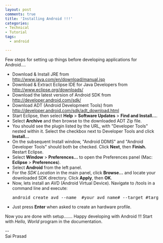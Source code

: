 ```yaml
---
layout: post
comments: true
title: 'Installing Android !!!'
categories: 
- Technical
- Tutorial
tags:
  - android

---
```


Few steps for setting up things before developing applications for Android....
<ul>
	<li>Download &amp; Install JRE from<a href="http://www.java.com/en/download/manual.jsp"> http://www.java.com/en/download/manual.jsp</a></li>
	<li>Download &amp;  Extract Eclipse IDE for Java Developers from <a href="http://www.eclipse.org/downloads/">http://www.eclipse.org/downloads/</a></li>
	<li>Download the latest version of Android SDK from<a href="http://developer.android.com/sdk/"> http://developer.android.com/sdk/</a></li>
	<li>Download ADT (Android Development Tools) from<a href="http://developer.android.com/sdk/adt_download.html"> http://developer.android.com/sdk/adt_download.html</a></li>
	<li>Start Eclipse, then select <strong>Help</strong> &gt; <strong>Software Updates</strong> &gt; <strong>Find and Install...</strong>.</li>
	<li>Select <span style="font-weight: bold;">Archive</span> and then browse to the downloaded ADT Zip file.</li>
	<li> You should see the plugin listed by the URL,     with "Developer Tools" nested within it. Select the checkbox next to        Developer Tools and click <strong>Install...</strong></li>
	<li>On the subsequent Install window, "Android DDMS" and "Android Developer Tools"     should both be checked. Click <strong>Next</strong>, then <span style="font-weight: bold;">Finish. </span>Restart Eclipse.</li>
	<li>Select <strong>Window</strong> &gt; <strong>Preferences...</strong> to open the Preferences         panel (Mac: <strong>Eclipse</strong> &gt; <strong>Preferences</strong>).</li>
	<li>Select <strong>Android</strong> from the left panel.</li>
	<li>For the <em>SDK Location</em> in the main panel, click <strong>Browse...</strong> and  locate your downloaded SDK directory. Click <strong>Apply</strong>, then <strong>OK</strong>.</li>
	<li>Now, lets install an AVD (Android Virtual Device). Navigate to /tools in a command line and execute:
<pre>android create avd --name  #your_avd_name# --target #targetid#</pre>
</li>
	<li>Just press <span style="font-weight: bold;">Enter</span> when asked to create an hardware profile.</li>
</ul>
Now you are done with setup....... Happy developing with Android !!!   
Start with<span style="font-style: italic;"> Hello, World</span> program in the documentation.

--  
Sai Prasad
